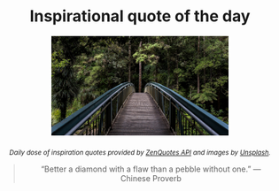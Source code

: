 
<div align="center">

# Inspirational quote of the day

<img src="./data/photo.jpeg" alt="Beautiful nature photo" width="320" height="180">

<sub><i>Daily dose of inspiration quotes provided by [ZenQuotes API](https://zenquotes.io/) and images by [Unsplash](https://unsplash.com/).</i></sub>


<blockquote>&ldquo;Better a diamond with a flaw than a pebble without one.&rdquo; &mdash; <footer>Chinese Proverb</footer></blockquote>

</div>
